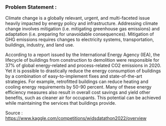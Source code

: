 ### Problem Statement :

Climate change is a globally relevant, urgent, and multi-faceted issue heavily impacted by energy policy and infrastructure. Addressing climate change involves mitigation (i.e. mitigating greenhouse gas emissions) and adaptation (i.e. preparing for unavoidable consequences). Mitigation of GHG emissions requires changes to electricity systems, transportation, buildings, industry, and land use.

According to a report issued by the International Energy Agency (IEA), the lifecycle of buildings from construction to demolition were responsible for 37% of global energy-related and process-related CO2 emissions in 2020. Yet it is possible to drastically reduce the energy consumption of buildings by a combination of easy-to-implement fixes and state-of-the-art strategies. For example, retrofitted buildings can reduce heating and cooling energy requirements by 50-90 percent. Many of these energy efficiency measures also result in overall cost savings and yield other benefits, such as cleaner air for occupants. This potential can be achieved while maintaining the services that buildings provide.

Source : https://www.kaggle.com/competitions/widsdatathon2022/overview
